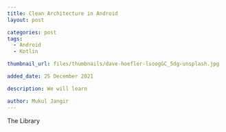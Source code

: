 ```yaml
---
title: Clean Architecture in Android
layout: post

categories: post
tags:
  - Android
  - Kotlin

thumbnail_url: files/thumbnails/dave-hoefler-lsoogGC_5dg-unsplash.jpg

added_date: 25 December 2021

description: We will learn

author: Mukul Jangir
---
```


The Library